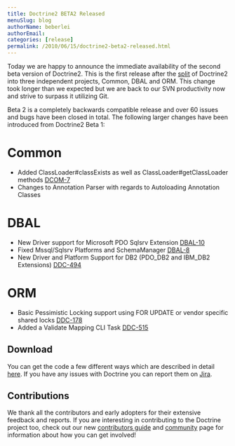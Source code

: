 ```yaml
---
title: Doctrine2 BETA2 Released
menuSlug: blog
authorName: beberlei 
authorEmail: 
categories: [release]
permalink: /2010/06/15/doctrine2-beta2-released.html
---
```

Today we are happy to announce the immediate availability of the second
beta version of Doctrine2. This is the first release after the
[split](http://www.doctrine-project.org/blog/bringing-it-all-together)
of Doctrine2 into three independent projects, Common, DBAL and ORM. This
change took longer than we expected but we are back to our SVN
productivity now and strive to surpass it utilizing Git.

Beta 2 is a completely backwards compatible release and over 60 issues
and bugs have been closed in total. The following larger changes have
been introduced from Doctrine2 Beta 1:

Common
======

-   Added ClassLoader\#classExists as well as
    ClassLoader\#getClassLoader methods
    [DCOM-7](http://www.doctrine-project.org/jira/browse/DCOM-7)
-   Changes to Annotation Parser with regards to Autoloading Annotation
    Classes

DBAL
====

-   New Driver support for Microsoft PDO Sqlsrv Extension
    [DBAL-10](http://www.doctrine-project.org/jira/browse/DBAL-10)
-   Fixed Mssql/Sqlsrv Platforms and SchemaManager
    [DBAL-8](http://www.doctrine-project.org/jira/browse/DBAL-8)
-   New Driver and Platform Support for DB2 (PDO\_DB2 and IBM\_DB2
    Extensions)
    [DDC-494](http://www.doctrine-project.org/jira/browse/DDC-494)

ORM
===

-   Basic Pessimistic Locking support using FOR UPDATE or vendor
    specific shared locks
    [DDC-178](http://www.doctrine-project.org/jira/browse/DDC-178)
-   Added a Validate Mapping CLI Task
    [DDC-515](http://www.doctrine-project.org/jira/browse/DDC-515)

Download
--------

You can get the code a few different ways which are described in detail
[here](http://www.doctrine-project.org/projects/orm/2.0/download/2.0.0BETA2).
If you have any issues with Doctrine you can report them on
[Jira](http://www.doctrine-project.org/jira).

Contributions
-------------

We thank all the contributors and early adopters for their extensive
feedback and reports. If you are interesting in contributing to the
Doctrine project too, check out our new [contributors
guide](http://www.doctrine-project.org/contribute) and
[community](http://www.doctrine-project.org/community) page for
information about how you can get involved!

